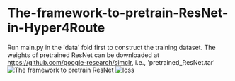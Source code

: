 # The-framework-to-pretrain-ResNet-in-Hyper4Route
Run main.py in the 'data' fold first to construct the training dataset.
The weights of pretrained ResNet can be downloaded at https://github.com/google-research/simclr, i.e., 'pretrained_ResNet.tar'
![The framework to pretrain ResNet](https://github.com/user-attachments/assets/f431ef1c-a834-4b81-993b-0c46f4baab18)
![loss](https://github.com/user-attachments/assets/4a880192-2fe5-4052-b33b-bb916fbba8f4)
